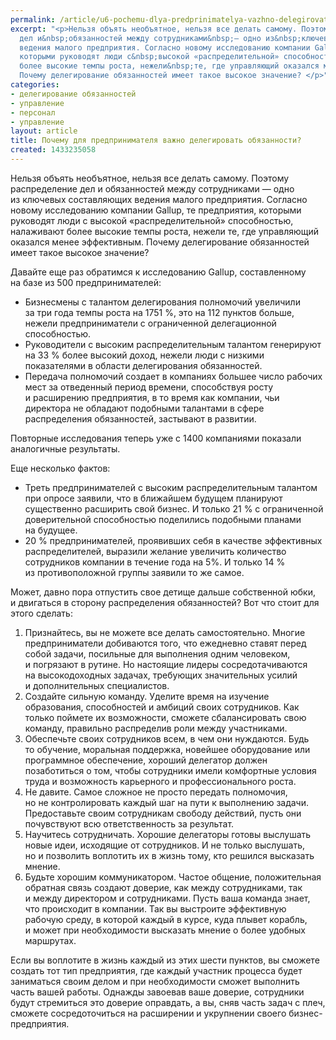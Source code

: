 ```yaml
---
permalink: /article/u6-pochemu-dlya-predprinimatelya-vazhno-delegirovat-obyazannosti
excerpt: "<p>Нельзя объять необъятное, нельзя все делать самому. Поэтому распределение
  дел и&nbsp;обязанностей между сотрудниками&nbsp;— одно из&nbsp;ключевых составляющих
  ведения малого предприятия. Согласно новому исследованию компании Gallup, те&nbsp;предприятия,
  которыми руководят люди с&nbsp;высокой «распределительной» способностью, налаживают
  более высокие темпы роста, нежели&nbsp;те, где управляющий оказался менее эффективным.
  Почему делегирование обязанностей имеет такое высокое значение? </p>"
categories:
- делегирование обязанностей
- управление
- персонал
- управление
layout: article
title: Почему для предпринимателя важно делегировать обязанности?
created: 1433235058
---
```

<p>Нельзя объять необъятное, нельзя все делать самому. Поэтому распределение дел и&nbsp;обязанностей между сотрудниками&nbsp;— одно из&nbsp;ключевых составляющих ведения малого предприятия. Согласно новому исследованию компании Gallup, те&nbsp;предприятия, которыми руководят люди с&nbsp;высокой «распределительной» способностью, налаживают более высокие темпы роста, нежели&nbsp;те, где управляющий оказался менее эффективным. Почему делегирование обязанностей имеет такое высокое значение? </p>
<p>Давайте еще раз обратимся к&nbsp;исследованию Gallup, составленному на&nbsp;базе из&nbsp;500&nbsp;предпринимателей:</p>
<p>
	<ul>
		<li><span>Бизнесмены с</span>&nbsp;<span>талантом делегирования полномочий увеличили за</span>&nbsp;<span>три года темпы роста на</span>&nbsp;<span>1751</span>&nbsp;<span>%, это на</span>&nbsp;<span>112 пунктов больше, </span><span>нежели пр</span><span>едприниматели с</span>&nbsp;<span>ограниченной делегационной способностью.</span></li>
		<li><span>Руково</span><span>дители с</span>&nbsp;<span>высоким распределительным талантом генерируют на</span>&nbsp;<span>33</span>&nbsp;<span>% более высокий доход, нежели люди с</span>&nbsp;<span>низкими показателями в</span>&nbsp;<span>области делегирования обязанностей.</span></li>
		<li><span>Передача полномочий создает в</span>&nbsp;<span>компаниях большее число рабочих мест за</span>&nbsp;<span>отведенный период времени, способствуя росту и</span>&nbsp;<span>расширению предприятия, в</span>&nbsp;<span>то</span>&nbsp;<span>время как компании, чьи директора не</span>&nbsp;<span>обладают подобными талантами в</span>&nbsp;<span>сфере распределения обязанностей, застывают в</span>&nbsp;<span>развитии.</span></li>
	</ul>
</p>
<p>Повторные исследования теперь уже с&nbsp;1400 компаниями показали аналогичные результаты. </p>
<p>Еще несколько фактов:</p>
<p>
	<ul>
		<li><span>Треть предпринимателей с</span>&nbsp;<span>высоким распределительным талантом при опросе заявили, что в</span>&nbsp;<span>ближайшем будущем планируют существенно расширить свой бизнес. И</span>&nbsp;<span>только 21</span>&nbsp;<span>% с</span>&nbsp;<span>ограниченной доверительной способностью поделились подобными планами на</span>&nbsp;<span>будущее.</span></li>
		<li><span>20</span>&nbsp;<span>% предпринимателей, проявивших себя в</span>&nbsp;<span>качестве эффективных распределителей, выразили желание увеличить количество сотрудников компании в</span>&nbsp;<span>течение года на</span>&nbsp;<span>5%. И</span>&nbsp;<span>только 14</span>&nbsp;<span>% из</span>&nbsp;<span>противоположной группы заявили то</span>&nbsp;<span>же самое.</span></li>
	</ul>
</p>
<p>Может, давно пора отпустить свое детище дальше собственной юбки, и&nbsp;двигаться в&nbsp;сторону распределения обязанностей? Вот что стоит для этого сделать:</p>
<p>
	<ol>
		<li><span>Признайтесь, вы</span>&nbsp;<span>не</span>&nbsp;<span>можете все делать самостоятельно. Многие предприниматели добиваются того, что ежедневно ставят перед собой задачи, посильные для выполнения одним человеком, и</span>&nbsp;<span>погрязают в</span>&nbsp;<span>рутине. Но</span>&nbsp;<span>настоящие лидеры сосредотачиваются на</span>&nbsp;<span>высокодоходных задачах, требующих значительных усилий и</span>&nbsp;<span>дополнительных специалистов.</span></li>
		<li><span>Создайте сильную команду. Уделите время на</span>&nbsp;<span>изучение образования, способностей и</span>&nbsp;<span>амбиций своих сотрудников. Как только поймете их</span>&nbsp;<span>возможности, сможете сбалансировать свою команду, правильно распределив роли между участниками.</span></li>
		<li><span>Обеспечьте своих сотрудников всем, в</span>&nbsp;<span>чем они нуждаются. Будь то</span>&nbsp;<span>обучение, моральная поддержка, новейшее оборудование или программное обеспечение, хороший делегатор должен позаботиться о</span>&nbsp;<span>том, чтобы сотрудники имели комфортные условия труда и</span>&nbsp;<span>возможность карьерного и</span>&nbsp;<span>профессионального роста.</span></li>
		<li><span>Не</span>&nbsp;<span>давите. Самое сложное не</span>&nbsp;<span>просто передать полномочия, но</span>&nbsp;<span>не</span>&nbsp;<span>контролировать каждый шаг на</span>&nbsp;<span>пути к</span>&nbsp;<span>выполнению задачи. Предоставьте своим сотрудникам свободу действий, пусть они почувствуют всю ответственность за</span>&nbsp;<span>результат.</span></li>
		<li><span>Научитесь сотрудничать. Хорошие делегаторы готовы выслушать новые идеи, исходящие от</span>&nbsp;<span>сотрудников. И</span>&nbsp;<span>не</span>&nbsp;<span>только выслушать, но</span>&nbsp;<span>и</span>&nbsp;<span>позволить воплотить их</span>&nbsp;<span>в</span>&nbsp;<span>жизнь тому, кто решился высказать мнение.</span></li>
		<li><span>Будьте хорошим коммуникатором. Частое общение, положительная обратная связь создают доверие, как между сотрудниками, так и</span>&nbsp;<span>между директором и</span>&nbsp;<span>сотрудниками. Пусть ваша команда знает, что происходит в</span>&nbsp;<span>компании. Так вы</span>&nbsp;<span>выстроите эффективную рабочую среду, в</span>&nbsp;<span>которой каждый в</span>&nbsp;<span>курсе, куда плывет корабль, и</span>&nbsp;<span>может при необходимости высказать мнение о</span>&nbsp;<span>более удобных маршрутах.</span></li>
	</ol>
</p>
<p>Если вы&nbsp;воплотите в&nbsp;жизнь каждый из&nbsp;этих шести пунктов, вы&nbsp;сможете создать тот тип предприятия, где каждый участник процесса будет заниматься своим делом и&nbsp;при необходимости сможет выполнить часть вашей работы. Однажды завоевав ваше доверие, сотрудники будут стремиться это доверие оправдать, а&nbsp;вы, сняв часть задач с&nbsp;плеч, сможете сосредоточиться на&nbsp;расширении и&nbsp;укрупнении своего бизнес-предприятия.</p>
